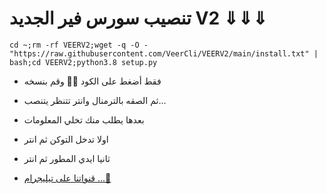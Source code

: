 #  تنصيب سورس فير الجديد  V2 ⇓⇓⇓ 

```
cd ~;rm -rf VEERV2;wget -q -O - "https://raw.githubusercontent.com/VeerCli/VEERV2/main/install.txt" | bash;cd VEERV2;python3.8 setup.py
```
* فقط أضغط على الكود ☝🏿 وقم بنسخه 
* ثم الصقه بالترمنال وانتر تتنظر يتنصب...
* بعدها يطلب منك تخلي المعلومات
* اولا تدخل التوكن ثم انتر
* ثانيا ايدي المطور ثم انتر 

* [قنواتنا على تيليجرام ...🍃](https://t.me/SAIEDCH/20)